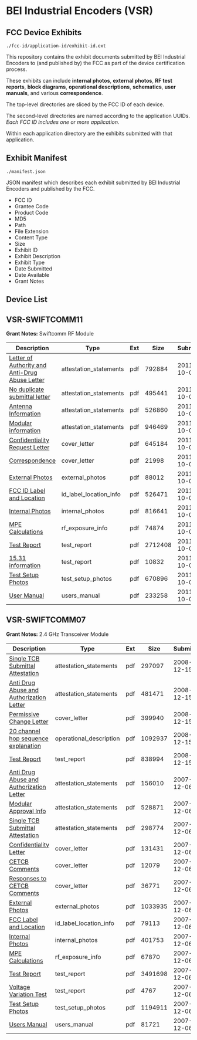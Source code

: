 # BEI Industrial Encoders (VSR)
## FCC Device Exhibits

```
./fcc-id/application-id/exhibit-id.ext
```

This repository contains the exhibit documents submitted by BEI Industrial Encoders to (and published by) the FCC as part of the device certification process.

These exhibits can include **internal photos**, **external photos**, **RF test reports**, **block diagrams**, **operational descriptions**, **schematics**, **user manuals**, and various **correspondence**.

The top-level directories are sliced by the FCC ID of each device.

The second-level directories are named according to the application UUIDs. *Each FCC ID includes one or more application.*

Within each application directory are the exhibits submitted with that application. 

## Exhibit Manifest

```
./manifest.json
```

JSON manifest which describes each exhibit submitted by BEI Industrial Encoders and published by the FCC.

- FCC ID
- Grantee Code
- Product Code
- MD5
- Path
- File Extension
- Content Type
- Size
- Exhibit ID
- Exhibit Description
- Exhibit Type
- Date Submitted
- Date Available
- Grant Notes

## Device List
## VSR-SWIFTCOMM11
**Grant Notes:** Swiftcomm RF Module

| Description | Type | Ext | Size | Submitted | Available |
| ----------- | ---- | --- | ---- | --------- | --------- |
| [Letter of Authority and Anti-Drug Abuse Letter](VSR-SWIFTCOMM11/9443cc851445667ccfc44c9e85786658/1554813.pdf) | attestation_statements | pdf | 792884 | 2011-10-04 | 2011-10-04 |
| [No duplicate submittal letter](VSR-SWIFTCOMM11/9443cc851445667ccfc44c9e85786658/1554814.pdf) | attestation_statements | pdf | 495441 | 2011-10-04 | 2011-10-04 |
| [Antenna Information](VSR-SWIFTCOMM11/9443cc851445667ccfc44c9e85786658/1554826.pdf) | attestation_statements | pdf | 526860 | 2011-10-04 | 2011-10-04 |
| [Modular information](VSR-SWIFTCOMM11/9443cc851445667ccfc44c9e85786658/1554829.pdf) | attestation_statements | pdf | 946469 | 2011-10-04 | 2011-10-04 |
| [Confidentiality Request Letter](VSR-SWIFTCOMM11/9443cc851445667ccfc44c9e85786658/1554816.pdf) | cover_letter | pdf | 645184 | 2011-10-04 | 2011-10-04 |
| [Correspondence](VSR-SWIFTCOMM11/9443cc851445667ccfc44c9e85786658/1554830.pdf) | cover_letter | pdf | 21998 | 2011-10-04 | 2011-10-04 |
| [External Photos](VSR-SWIFTCOMM11/9443cc851445667ccfc44c9e85786658/1554817.pdf) | external_photos | pdf | 88012 | 2011-10-04 | 2011-10-04 |
| [FCC ID Label and Location](VSR-SWIFTCOMM11/9443cc851445667ccfc44c9e85786658/1554818.pdf) | id_label_location_info | pdf | 526471 | 2011-10-04 | 2011-10-04 |
| [Internal Photos](VSR-SWIFTCOMM11/9443cc851445667ccfc44c9e85786658/1554819.pdf) | internal_photos | pdf | 816641 | 2011-10-04 | 2011-10-04 |
| [MPE Calculations](VSR-SWIFTCOMM11/9443cc851445667ccfc44c9e85786658/1554821.pdf) | rf_exposure_info | pdf | 74874 | 2011-10-04 | 2011-10-04 |
| [Test Report](VSR-SWIFTCOMM11/9443cc851445667ccfc44c9e85786658/1554823.pdf) | test_report | pdf | 2712408 | 2011-10-04 | 2011-10-04 |
| [15.31 information](VSR-SWIFTCOMM11/9443cc851445667ccfc44c9e85786658/1554828.pdf) | test_report | pdf | 10832 | 2011-10-04 | 2011-10-04 |
| [Test Setup Photos](VSR-SWIFTCOMM11/9443cc851445667ccfc44c9e85786658/1554824.pdf) | test_setup_photos | pdf | 670896 | 2011-10-04 | 2011-10-04 |
| [User Manual](VSR-SWIFTCOMM11/9443cc851445667ccfc44c9e85786658/1554825.pdf) | users_manual | pdf | 233258 | 2011-10-04 | 2011-10-04 |
## VSR-SWIFTCOMM07
**Grant Notes:** 2.4 GHz Transceiver Module

| Description | Type | Ext | Size | Submitted | Available |
| ----------- | ---- | --- | ---- | --------- | --------- |
| [Single TCB Submittal Attestation](VSR-SWIFTCOMM07/ad2736421ac2d97360e91905bd7ade80/1044166.pdf) | attestation_statements | pdf | 297097 | 2008-12-15 | 2008-12-15 |
| [Anti Drug Abuse and Authorization Letter](VSR-SWIFTCOMM07/ad2736421ac2d97360e91905bd7ade80/1044168.pdf) | attestation_statements | pdf | 481471 | 2008-12-15 | 2008-12-15 |
| [Permissive Change Letter](VSR-SWIFTCOMM07/ad2736421ac2d97360e91905bd7ade80/1044169.pdf) | cover_letter | pdf | 399940 | 2008-12-15 | 2008-12-15 |
| [20 channel hop sequence explanation](VSR-SWIFTCOMM07/ad2736421ac2d97360e91905bd7ade80/1044167.pdf) | operational_description | pdf | 1092937 | 2008-12-15 | 2008-12-15 |
| [Test Report](VSR-SWIFTCOMM07/ad2736421ac2d97360e91905bd7ade80/1044165.pdf) | test_report | pdf | 838994 | 2008-12-15 | 2008-12-15 |
| [Anti Drug Abuse and Authorization Letter](VSR-SWIFTCOMM07/ece5a92af213e3610047ffc4ddb9717b/876345.pdf) | attestation_statements | pdf | 156010 | 2007-12-06 | 2007-12-06 |
| [Modular Approval Info](VSR-SWIFTCOMM07/ece5a92af213e3610047ffc4ddb9717b/876348.pdf) | attestation_statements | pdf | 528871 | 2007-12-06 | 2007-12-06 |
| [Single TCB Submittal Attestation](VSR-SWIFTCOMM07/ece5a92af213e3610047ffc4ddb9717b/876349.pdf) | attestation_statements | pdf | 298774 | 2007-12-06 | 2007-12-06 |
| [Confidentiality Letter](VSR-SWIFTCOMM07/ece5a92af213e3610047ffc4ddb9717b/876329.pdf) | cover_letter | pdf | 131431 | 2007-12-06 | 2007-12-06 |
| [CETCB Comments](VSR-SWIFTCOMM07/ece5a92af213e3610047ffc4ddb9717b/876330.pdf) | cover_letter | pdf | 12079 | 2007-12-06 | 2007-12-06 |
| [Responses to CETCB Comments](VSR-SWIFTCOMM07/ece5a92af213e3610047ffc4ddb9717b/876331.pdf) | cover_letter | pdf | 36771 | 2007-12-06 | 2007-12-06 |
| [External Photos](VSR-SWIFTCOMM07/ece5a92af213e3610047ffc4ddb9717b/876328.pdf) | external_photos | pdf | 1033935 | 2007-12-06 | 2007-12-06 |
| [FCC Label and Location](VSR-SWIFTCOMM07/ece5a92af213e3610047ffc4ddb9717b/876327.pdf) | id_label_location_info | pdf | 79113 | 2007-12-06 | 2007-12-06 |
| [Internal Photos](VSR-SWIFTCOMM07/ece5a92af213e3610047ffc4ddb9717b/876326.pdf) | internal_photos | pdf | 401753 | 2007-12-06 | 2007-12-06 |
| [MPE Calculations](VSR-SWIFTCOMM07/ece5a92af213e3610047ffc4ddb9717b/876323.pdf) | rf_exposure_info | pdf | 67870 | 2007-12-06 | 2007-12-06 |
| [Test Report](VSR-SWIFTCOMM07/ece5a92af213e3610047ffc4ddb9717b/876321.pdf) | test_report | pdf | 3491698 | 2007-12-06 | 2007-12-06 |
| [Voltage Variation Test](VSR-SWIFTCOMM07/ece5a92af213e3610047ffc4ddb9717b/876350.pdf) | test_report | pdf | 4767 | 2007-12-06 | 2007-12-06 |
| [Test Setup Photos](VSR-SWIFTCOMM07/ece5a92af213e3610047ffc4ddb9717b/876320.pdf) | test_setup_photos | pdf | 1194911 | 2007-12-06 | 2007-12-06 |
| [Users Manual](VSR-SWIFTCOMM07/ece5a92af213e3610047ffc4ddb9717b/876319.pdf) | users_manual | pdf | 81721 | 2007-12-06 | 2007-12-06 |
